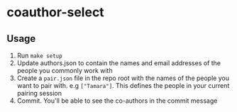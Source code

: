 # coauthor-select

## Usage

1. Run `make setup`
2. Update authors.json to contain the names and email addresses of the people you commonly work with
3. Create a `pair.json` file in the repo root with the names of the people you want to pair with. e.g `["Tamara"]`. This defines the people in your current pairing session
4. Commit. You'll be able to see the co-authors in the commit message
